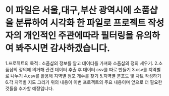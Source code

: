 # 이 파일은 서울,대구,부산 광역시에 소품샵을 분류하여 시각화 한 파일로 프로젝트 작성자의 개인적인 주관에따라 필터링을 유의하여 봐주시면 감사하겠습니다.
1.프로젝트의 목적 : 소품샵의 정보를 알고 데이터를 가져와 소품샵의 정의 세우기.
2.소품샵의 정의에 의거해 관련 데이터 추출 후 데이터 csv를 따로 만들기
3.csv를 지역별로 나누기
4.csv를 활용해 지역별 점포 개수를 찾기
5.지역별 분포도 및 차트 작성하기
6.각 지역별 지도 그리기
위의 내용이 이번 프로젝트의 주요 내용이며 앞으로 더 필요한 것들을 추가할 예정입니다.
